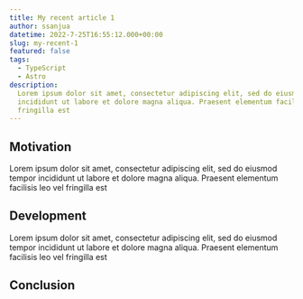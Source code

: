 ```yaml
---
title: My recent article 1
author: ssanjua
datetime: 2022-7-25T16:55:12.000+00:00
slug: my-recent-1
featured: false
tags:
  - TypeScript
  - Astro
description:
  Lorem ipsum dolor sit amet, consectetur adipiscing elit, sed do eiusmod tempor
  incididunt ut labore et dolore magna aliqua. Praesent elementum facilisis leo vel
  fringilla est
---
```



## Motivation

Lorem ipsum dolor sit amet, consectetur adipiscing elit, sed do eiusmod tempor
incididunt ut labore et dolore magna aliqua. Praesent elementum facilisis leo vel
fringilla est

## Development

Lorem ipsum dolor sit amet, consectetur adipiscing elit, sed do eiusmod tempor
incididunt ut labore et dolore magna aliqua. Praesent elementum facilisis leo vel
fringilla est

## Conclusion

